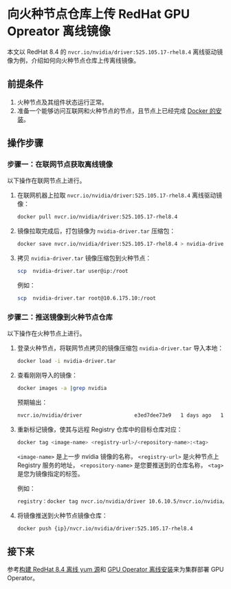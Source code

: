 # 向火种节点仓库上传 RedHat GPU Opreator 离线镜像

本文以 RedHat 8.4 的 `nvcr.io/nvidia/driver:525.105.17-rhel8.4` 离线驱动镜像为例，介绍如何向火种节点仓库上传离线镜像。

## 前提条件

1. 火种节点及其组件状态运行正常。
1. 准备一个能够访问互联网和火种节点的节点，且节点上已经完成 [Docker 的安装](../../../../install/community/kind/online.md#安装-docker)。

## 操作步骤

### 步骤一：在联网节点获取离线镜像

以下操作在联网节点上进行。

1. 在联网机器上拉取 `nvcr.io/nvidia/driver:525.105.17-rhel8.4` 离线驱动镜像：

    ```bash
    docker pull nvcr.io/nvidia/driver:525.105.17-rhel8.4
    ```

2. 镜像拉取完成后，打包镜像为 `nvidia-driver.tar` 压缩包：

    ```bash
    docker save nvcr.io/nvidia/driver:525.105.17-rhel8.4 > nvidia-driver.tar
    ```

3. 拷贝 `nvidia-driver.tar` 镜像压缩包到火种节点：

    ```bash
    scp  nvidia-driver.tar user@ip:/root
    ```

    例如：

    ```bash
    scp  nvidia-driver.tar root@10.6.175.10:/root
    ```

### 步骤二：推送镜像到火种节点仓库

以下操作在火种节点上进行。

1. 登录火种节点，将联网节点拷贝的镜像压缩包 `nvidia-driver.tar` 导入本地：

    ```bash
    docker load -i nvidia-driver.tar
    ```

2. 查看刚刚导入的镜像：

    ```bash
    docker images -a |grep nvidia
    ```

    预期输出：

    ```bash
    nvcr.io/nvidia/driver                 e3ed7dee73e9   1 days ago   1.02GB
    ```

3. 重新标记镜像，使其与远程 Registry 仓库中的目标仓库对应：

    ```bash
    docker tag <image-name> <registry-url>/<repository-name>:<tag>
    ```

    `<image-name>` 是上一步 nvidia 镜像的名称，
    `<registry-url>` 是火种节点上 Registry 服务的地址，
    `<repository-name>` 是您要推送到的仓库名称，
    `<tag>` 是您为镜像指定的标签。

    例如：

    ```bash
    registry：docker tag nvcr.io/nvidia/driver 10.6.10.5/nvcr.io/nvidia/driver:525.105.17-rhel8.4
    ```

4. 将镜像推送到火种节点镜像仓库：

    ```bash
    docker push {ip}/nvcr.io/nvidia/driver:525.105.17-rhel8.4
    ```

## 接下来

参考[构建 RedHat 8.4 离线 yum 源](./upgrade_yum_source_redhat8_4.md)和
[GPU Operator 离线安装](./install_nvidia_driver_of_operator.md)来为集群部署 GPU Operator。
